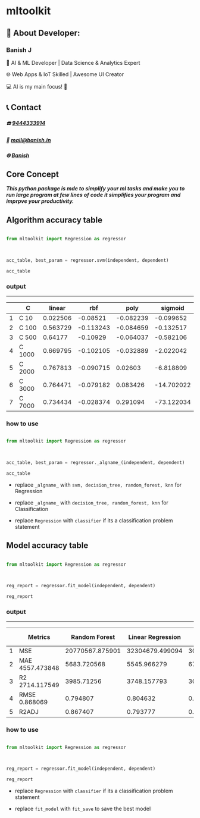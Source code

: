 
#  mltoolkit

  

##  💫 About Developer:

  

###  Banish J

  

🤖 AI & ML Developer | Data Science & Analytics Expert

🌐 Web Apps & IoT Skilled | Awesome UI Creator

💻 AI is my main focus! 👾

  

##  📞 Contact

#####  **☎️**  [9444333914](tel:9444333914)

#####  **📧**  [mail@banish.in](mailto:mail@banish.in)

#####  **🌐**  [Banish](https://www.banish.in)

  

##  Core Concept

  

***This python package is mde to simplify your ml tasks and make you to run large program at few lines of code it simplifies your program and imprpve your productivity.***

  

##  Algorithm accuracy table

```python

from mltoolkit import Regression as regressor

  

acc_table, best_param = regressor.svm(independent, dependent)

acc_table

```

###  output

---

  

| | C | linear | rbf | poly | sigmoid |
| -- | -- | -- | -- | -- | -- |
|1|C 10|0.022506|-0.08521|-0.082239|-0.099652|
| 2 |C 100|0.563729|-0.113243|-0.084659|-0.132517|
|3|C 500|0.64177|-0.10929|-0.064037|-0.582106|
|4|C 1000|0.669795|-0.102105|-0.032889|-2.022042|
|5|C 2000 | 0.767813 |-0.090715 |0.02603|-6.818809
|6|C 3000|0.764471|-0.079182|0.083426|-14.702022|
|7|C 7000|0.734434|-0.028374|0.291094|-73.122034|

  
  

###  how to use

  

```python

from mltoolkit import Regression as regressor

  

acc_table, best_param = regressor._algname_(independent, dependent)

acc_table

```

-  replace `_algname_` with `svm, decision_tree, random_forest, knn` for Regression

  

-  replace `_algname_` with `decision_tree, random_forest, knn` for Classification

  

-  replace `Regression` with `classifier` if its a classification problem statement

  

##  Model accuracy table

  

```python

from mltoolkit import Regression as regressor

  

reg_report = regressor.fit_model(independent, dependent)

reg_report

```

###  output

---

  

| | Metrics | Random Forest | Linear Regression | Poisson Regression | Decision Tree | Support Vector Machine | KNN |
| -- | -- | -- | -- | -- | -- | -- | -- |
1 | MSE | 20770567.875901 | 32304679.499094 | 30757741.967819 | 45999841.979685 | 172821773.971895 | 112965815.146866 |
2 | MAE 4557.473848 | 5683.720568 | 5545.966279 | 6782.318334 | 13146.169555 | 10628.537771 |
3 | R2 2714.117549 | 3985.71256 | 3748.157793 | 3099.796517 | 8532.534486 | 7417.95403 |
4 | RMSE 0.868069 | 0.794807 | 0.804632 | 0.707817 | -0.097732 | 0.282462 |
5 | R2ADJ | 0.867407 | 0.793777 | 0.803653 | 0.706352 | -0.103238 | 0.278863

  
  

###  how to use

  

```python

from mltoolkit import Regression as regressor

  

reg_report = regressor.fit_model(independent, dependent)

reg_report

```

  

-  replace `Regression` with `classifier` if its a classification problem statement

-  replace `fit_model` with `fit_save` to save the best model